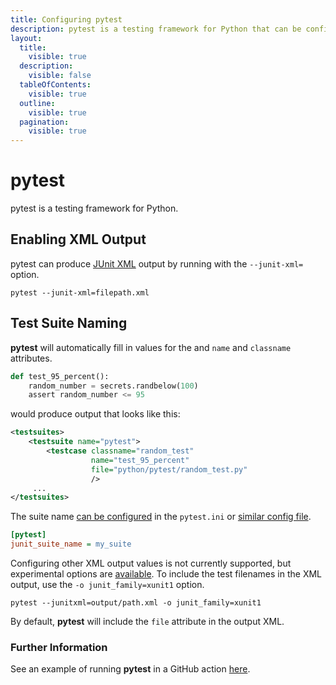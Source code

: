 ```yaml
---
title: Configuring pytest
description: pytest is a testing framework for Python that can be configured to output XML
layout:
  title:
    visible: true
  description:
    visible: false
  tableOfContents:
    visible: true
  outline:
    visible: true
  pagination:
    visible: true
---
```


# pytest

pytest is a testing framework for Python.

## Enabling XML Output

pytest can produce [JUnit XML](https://github.com/testmoapp/junitxml) output by running with the `--junit-xml=` option.

```shell
pytest --junit-xml=filepath.xml 
```

## Test Suite Naming

**pytest** will automatically fill in values for the and `name` and `classname` attributes.&#x20;

```python
def test_95_percent():
    random_number = secrets.randbelow(100)
    assert random_number <= 95
```

would produce output that looks like this:

```xml
<testsuites>
    <testsuite name="pytest">
        <testcase classname="random_test" 
                  name="test_95_percent"
                  file="python/pytest/random_test.py"
                  />
     ...
</testsuites>
```

The suite name [can be configured](https://docs.pytest.org/en/7.2.x/how-to/output.html) in the `pytest.ini` or [similar config file](https://docs.pytest.org/en/8.1.x/reference/customize.html#pytest-ini).

```ini
[pytest]
junit_suite_name = my_suite
```

Configuring other XML output values is not currently supported, but experimental options are [available](https://docs.pytest.org/en/7.2.x/how-to/output.html#record-xml-attribute).  To include the test filenames in the XML output, use the `-o junit_family=xunit1` option.

```shell
pytest --junitxml=output/path.xml -o junit_family=xunit1
```

By default, **pytest** will include the `file` attribute in the output XML.

### Further Information

See an example of running **pytest** in a GitHub action [here](https://github.com/trunk-io/flake-factory/blob/main/.github/workflows/python-tests.yaml#L34).
